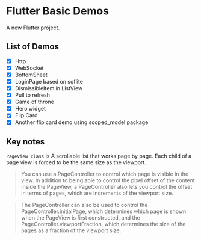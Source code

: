 # Flutter Basic Demos

A new Flutter project.

## List of Demos

* [x] Http
* [x] WebSocket
* [x] BottomSheet
* [x] LoginPage based on sqflite
* [x] DismissibleItem in ListView
* [x] Pull to refresh
* [x] Game of throne
* [x] Hero widget
* [x] Flip Card
* [x] Another flip card demo using scoped_model package

## Key notes

`PageView class` is A scrollable list that works page by page. Each child of a page view is forced to be the same size as the viewport.

>You can use a PageController to control which page is visible in the view. In addition to being able to control the pixel offset of the content inside the PageView, a PageController also lets you control the offset in terms of pages, which are increments of the viewport size.

>The PageController can also be used to control the PageController.initialPage, which determines which page is shown when the PageView is first constructed, and the PageController.viewportFraction, which determines the size of the pages as a fraction of the viewport size.